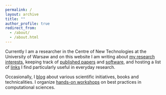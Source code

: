 ```yaml
---
permalink: /
layout: archive
title: ""
author_profile: true
redirect_from:
  - /about/
  - /about.html
---
```



Currently I am a researcher in the Centre of New Technologies at the University of Warsaw and on this website I am writing about [my research interests](/research/research.md), keeping track of [published papers](publications.md) and [software](software.md), and hosting a list of [links](links.md) I find particularly useful in everyday research. 

Occasionally, I [blog](news.md) about various scientific initiatives, books and technicalities.
I organize [hands-on workshops](https://comp-sci-tools.github.io/) on best practices in computational sciences.



